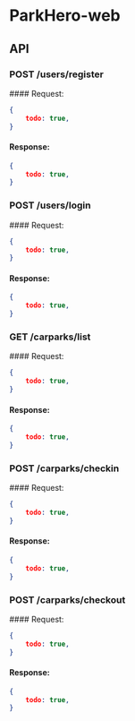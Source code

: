 # ParkHero-web

## API

### POST /users/register

#### Request:
```json
{
    todo: true,
}
```
 
#### Response:
```json
{
    todo: true,
}
```

### POST /users/login

#### Request:
```json
{
    todo: true,
}
```
 
#### Response:
```json
{
    todo: true,
}
```

### GET /carparks/list

#### Request:
```json
{
    todo: true,
}
```
 
#### Response:
```json
{
    todo: true,
}
```

### POST /carparks/checkin

#### Request:
```json
{
    todo: true,
}
```
 
#### Response:
```json
{
    todo: true,
}
```

### POST /carparks/checkout

#### Request:
```json
{
    todo: true,
}
```
 
#### Response:
```json
{
    todo: true,
}
```
